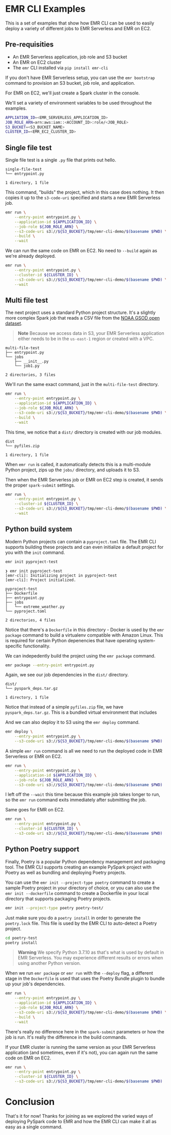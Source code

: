 # EMR CLI Examples

This is a set of examples that show how EMR CLI can be used to easily deploy a variety of different jobs to EMR Serverless and EMR on EC2.

## Pre-requisities

- An EMR Serverless application, job role and S3 bucket
- An EMR on EC2 cluster
- The `emr` CLI installed via `pip install emr-cli`

If you don't have EMR Serverless setup, you can use the `emr bootstrap` command to provision an S3 bucket, job role, and application.

For EMR on EC2, we'll just create a Spark cluster in the console.

We'll set a variety of environment variables to be used throughout the examples.

```bash
APPLIATION_ID=<EMR_SERVERLESS_APPLICATION_ID>
JOB_ROLE_ARN=arn:aws:iam::<ACCOUNT_ID>:role/<JOB_ROLE>
S3_BUCKET=<S3_BUCKET_NAME>
CLUSTER_ID=<EMR_EC2_CLUSTER_ID>
```

## Single file test

Single file test is a single `.py` file that prints out hello.

```
single-file-test
└── entrypoint.py

1 directory, 1 file
```

This command, "builds" the project, which in this case does nothing. It then copies it up to the `s3-code-uri` specified and starts a new EMR Serverless job.

```bash
emr run \
    --entry-point entrypoint.py \
    --application-id ${APPLICATION_ID} \
    --job-role ${JOB_ROLE_ARN} \
    --s3-code-uri s3://${S3_BUCKET}/tmp/emr-cli-demo/$(basename $PWD) \
    --build \
    --wait
```

We can run the same code on EMR on EC2. No need to `--build` again as we're already deployed.

```bash
emr run \
    --entry-point entrypoint.py \
    --cluster-id ${CLUSTER_ID} \
    --s3-code-uri s3://${S3_BUCKET}/tmp/emr-cli-demo/$(basename $PWD) \
    --wait
```

## Multi file test

The next project uses a standard Python project structure. It's a slightly more complex Spark job that reads a CSV file from the [NOAA GSOD open dataset](https://registry.opendata.aws/noaa-gsod/).

> **Note** Because we access data in S3, your EMR Serverless application either needs to be in the `us-east-1` region or created with a VPC.

```
multi-file-test
├── entrypoint.py
└── jobs
    ├── __init__.py
    └── job1.py

2 directories, 3 files
```

We'll run the same exact command, just in the `multi-file-test` directory.


```bash
emr run \
    --entry-point entrypoint.py \
    --application-id ${APPLICATION_ID} \
    --job-role ${JOB_ROLE_ARN} \
    --s3-code-uri s3://${S3_BUCKET}/tmp/emr-cli-demo/$(basename $PWD) \
    --build \
    --wait
```

This time, we notice that a `dist/` directory is created with our job modules.

```
dist
└── pyfiles.zip

1 directory, 1 file
```

When `emr run` is called, it automatically detects this is a multi-module Python project, zips up the `jobs/` directory, and uploads it to S3.

Then when the EMR Serverless job or EMR on EC2 step is created, it sends the proper `spark-submit` settings.

```bash
emr run \
    --entry-point entrypoint.py \
    --cluster-id ${CLUSTER_ID} \
    --s3-code-uri s3://${S3_BUCKET}/tmp/emr-cli-demo/$(basename $PWD) \
    --wait
```

## Python build system

Modern Python projects can contain a `pyproject.toml` file. The EMR CLI supports building these projects and can even initialize a default project for you with the `init` command.

```bash
emr init pyproject-test
```

```
❯ emr init pyproject-test
[emr-cli]: Initializing project in pyproject-test
[emr-cli]: Project initialized.
```

```
pyproject-test
├── Dockerfile
├── entrypoint.py
├── jobs
│   └── extreme_weather.py
└── pyproject.toml

2 directories, 4 files
```

Notice that there's a `Dockerfile` in this directory - Docker is used by the `emr package` command to build a virtualenv compatible with Amazon Linux. This is required for certain Python depenencies that have operating system-specific functionality.

We can indepedently build the project using the `emr package` command.

```bash
emr package --entry-point entrypoint.py 
```

Again, we see our job dependencies in the `dist/` directory.

```
dist/
└── pyspark_deps.tar.gz

1 directory, 1 file
```

Notice that instead of a simple `pyfiles.zip` file, we have `pyspark_deps.tar.gz`. This is a bundled virtual environment that includes 

And we can also deploy it to S3 using the `emr deploy` command.

```bash
emr deploy \
    --entry-point entrypoint.py \
    --s3-code-uri s3://${S3_BUCKET}/tmp/emr-cli-demo/$(basename $PWD)
```

A simple `emr run` command is all we need to run the deployed code in EMR Serverless or EMR on EC2. 

```bash
emr run \
    --entry-point entrypoint.py \
    --application-id ${APPLICATION_ID} \
    --job-role ${JOB_ROLE_ARN} \
    --s3-code-uri s3://${S3_BUCKET}/tmp/emr-cli-demo/$(basename $PWD)
```

I left off the `--wait` this time because this example job takes longer to run, so the `emr run` command exits immediately after submitting the job.

Same goes for EMR on EC2.

```bash
emr run \
    --entry-point entrypoint.py \
    --cluster-id ${CLUSTER_ID} \
    --s3-code-uri s3://${S3_BUCKET}/tmp/emr-cli-demo/$(basename $PWD)
```

## Python Poetry support

Finally, Poetry is a popular Python dependency management and packaging tool. The EMR CLI supports creating an example PySpark project with Poetry as well as bundling and deploying Poetry projects.

You can use the `emr init --project-type poetry` command to create a sample Poetry project in your directory of choice, or you can also use the `emr init --dockerfile` command to create a Dockerfile in your local directory that supports packaging Poetry projects. 

```bash
emr init --project-type poetry poetry-test/
```

Just make sure you do a `poetry install` in order to generate the `poetry.lock` file. This file is used by the EMR CLI to auto-detect a Poetry project.

```bash
cd poetry-test
poetry install
```

> **Warning** We specify Python 3.7.10 as that's what is used by default in EMR Serverless. You may experience different results or errors when using another Python version.

When we run `emr package` or `emr run` with the `--deploy` flag, a different stage in the `Dockerfile` is used that uses the Poetry Bundle plugin to bundle up your job's dependencies. 

```bash
emr run \
    --entry-point entrypoint.py \
    --application-id ${APPLICATION_ID} \
    --job-role ${JOB_ROLE_ARN} \
    --s3-code-uri s3://${S3_BUCKET}/tmp/emr-cli-demo/$(basename $PWD) \
    --build \
    --wait
```

There's really no difference here in the `spark-submit` parameters or how the job is run. It's really the difference in the build commands.

If your EMR cluster is running the same version as your EMR Serverless application (and sometimes, even if it's not), you can again run the same code on EMR on EC2.

```bash
emr run \
    --entry-point entrypoint.py \
    --cluster-id ${CLUSTER_ID} \
    --s3-code-uri s3://${S3_BUCKET}/tmp/emr-cli-demo/$(basename $PWD)
```

# Conclusion

That's it for now! Thanks for joining as we explored the varied ways of deploying PySpark code to EMR and how the EMR CLI can make it all as easy as a single command. 